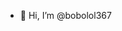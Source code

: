 - 👋 Hi, I’m @bobolol367

<!---
bobolol367/bobolol367 is a ✨ special ✨ repository because its `README.md` (this file) appears on your GitHub profile.
You can click the Preview link to take a look at your changes.
--->
